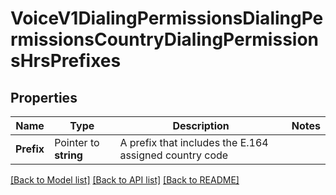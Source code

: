 # VoiceV1DialingPermissionsDialingPermissionsCountryDialingPermissionsHrsPrefixes

## Properties
Name | Type | Description | Notes
------------ | ------------- | ------------- | -------------
**Prefix** | Pointer to **string** | A prefix that includes the E.164 assigned country code |

[[Back to Model list]](../README.md#documentation-for-models) [[Back to API list]](../README.md#documentation-for-api-endpoints) [[Back to README]](../README.md)


